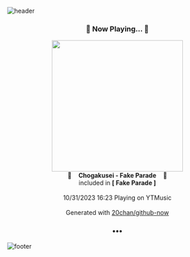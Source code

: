 ![header](https://capsule-render.vercel.app/api?type=wave&height=170&section=header&fontColor=090707&fontAlignX=45&fontAlignY=65&fontSize=100)

<h3 align="center">🎵 Now Playing... 🎵</h3>
<p align="center">
  <a href="https://music.youtube.com/watch?v=07WqeT394wU">
    <img width="300" src="https://lh3.googleusercontent.com/QIT-lf3FqcGe09q_j4EJ6QLVIhE58v4L2DskAlFiDU5PmXFl-ak0F-uiKE2-jbStisiC9u-3Ses6oWNaQg">
  </a>
  <br>
  🎵&nbsp&nbsp&nbsp <b>Chogakusei - Fake Parade</b> &nbsp&nbsp&nbsp🎵
  <br>
  included in <b>[ Fake Parade ]</b>
  
  <br />
  <br />
  10/31/2023 16:23 Playing on YTMusic
  <br />
  <br />
  Generated with <a href="https://github.com/20chan/github-now">20chan/github-now</a>
</p>

<h3 align="center">•••</h3>

![footer](https://capsule-render.vercel.app/api?type=wave&height=150&section=footer)
